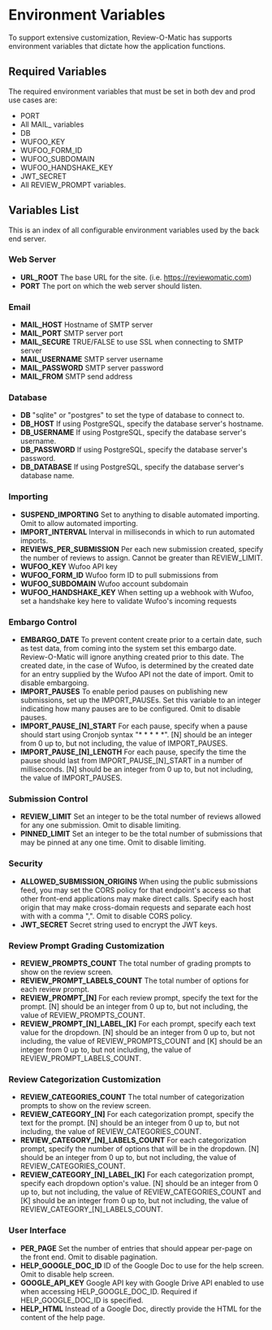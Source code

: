 # Environment Variables

To support extensive customization, Review-O-Matic has supports environment variables that dictate how the application functions.

## Required Variables

The required environment variables that must be set in both dev and prod use cases are:

* PORT
* All MAIL_ variables
* DB
* WUFOO_KEY
* WUFOO_FORM_ID
* WUFOO_SUBDOMAIN
* WUFOO_HANDSHAKE_KEY
* JWT_SECRET
* All REVIEW_PROMPT variables.

## Variables List

This is an index of all configurable environment variables used by the back end server.

### Web Server

* **URL_ROOT** The base URL for the site. (i.e. https://reviewomatic.com)
* **PORT** The port on which the web server should listen.

### Email

* **MAIL_HOST** Hostname of SMTP server
* **MAIL_PORT** SMTP server port
* **MAIL_SECURE** TRUE/FALSE to use SSL when connecting to SMTP server
* **MAIL_USERNAME** SMTP server username
* **MAIL_PASSWORD** SMTP server password
* **MAIL_FROM** SMTP send address

### Database

* **DB** "sqlite" or "postgres" to set the type of database to connect to.
* **DB_HOST** If using PostgreSQL, specify the database server's hostname.
* **DB_USERNAME** If using PostgreSQL, specify the database server's username.
* **DB_PASSWORD** If using PostgreSQL, specify the database server's password.
* **DB_DATABASE** If using PostgreSQL, specify the database server's database name.

### Importing

* **SUSPEND_IMPORTING** Set to anything to disable automated importing. Omit to allow automated importing.
* **IMPORT_INTERVAL** Interval in milliseconds in which to run automated imports.
* **REVIEWS_PER_SUBMISSION** Per each new submission created, specify the number of reviews to assign. Cannot be greater than REVIEW_LIMIT.
* **WUFOO_KEY** Wufoo API key
* **WUFOO_FORM_ID** Wufoo form ID to pull submissions from
* **WUFOO_SUBDOMAIN** Wufoo account subdomain
* **WUFOO_HANDSHAKE_KEY** When setting up a webhook with Wufoo, set a handshake key here to validate Wufoo's incoming requests

### Embargo Control

* **EMBARGO_DATE** To prevent content create prior to a certain date, such as test data, from coming into the system set this embargo date. Review-O-Matic will ignore anything created prior to this date. The created date, in the case of Wufoo, is determined by the created date for an entry supplied by the Wufoo API not the date of import.  Omit to disable embargoing.
* **IMPORT_PAUSES** To enable period pauses on publishing new submissions, set up the IMPORT_PAUSEs. Set this variable to an integer indicating how many pauses are to be configured. Omit to disable pauses.
* **IMPORT_PAUSE_[N]_START** For each pause, specify when a pause should start using Cronjob syntax "\* \* \* \* \*". [N] should be an integer from 0 up to, but not including, the value of IMPORT_PAUSES.
* **IMPORT_PAUSE_[N]_LENGTH** For each pause, specify the time the pause should last from IMPORT\_PAUSE\_[N]\_START in a number of milliseconds. [N] should be an integer from 0 up to, but not including, the value of IMPORT_PAUSES.

### Submission Control

* **REVIEW_LIMIT** Set an integer to be the total number of reviews allowed for any one submission. Omit to disable limiting.
* **PINNED_LIMIT** Set an integer to be the total number of submissions that may be pinned at any one time. Omit to disable limiting.

### Security

* **ALLOWED_SUBMISSION_ORIGINS** When using the public submissions feed, you may set the CORS policy for that endpoint's access so that other front-end applications may make direct calls. Specify each host origin that may make cross-domain requests and separate each host with with a comma ",".  Omit to disable CORS policy.
* **JWT_SECRET** Secret string used to encrypt the JWT keys.

### Review Prompt Grading Customization

* **REVIEW_PROMPTS_COUNT** The total number of grading prompts to show on the review screen.
* **REVIEW_PROMPT_LABELS_COUNT** The total number of options for each review prompt.
* **REVIEW_PROMPT_[N]** For each review prompt, specify the text for the prompt. [N] should be an integer from 0 up to, but not including, the value of REVIEW_PROMPTS_COUNT.
* **REVIEW_PROMPT_[N]\_LABEL_[K]** For each prompt, specify each text value for the dropdown. [N] should be an integer from 0 up to, but not including, the value of REVIEW_PROMPTS_COUNT and [K] should be an integer from 0 up to, but not including, the value of REVIEW_PROMPT_LABELS_COUNT.

### Review Categorization Customization

* **REVIEW_CATEGORIES_COUNT** The total number of categorization prompts to show on the review screen.
* **REVIEW_CATEGORY_[N]** For each categorization prompt, specify the text for the prompt. [N] should be an integer from 0 up to, but not including, the value of REVIEW_CATEGORIES_COUNT.
* **REVIEW_CATEGORY_[N]\_LABELS_COUNT**  For each categorization prompt, specify the number of options that will be in the dropdown. [N] should be an integer from 0 up to, but not including, the value of REVIEW_CATEGORIES_COUNT.
* **REVIEW_CATEGORY_[N]\_LABEL_[K]** For each categorization prompt, specify each dropdown option's value. [N] should be an integer from 0 up to, but not including, the value of REVIEW_CATEGORIES_COUNT and [K] should be an integer from 0 up to, but not including, the value of REVIEW_CATEGORY_[N]\_LABELS_COUNT.

### User Interface

* **PER_PAGE** Set the number of entries that should appear per-page on the front end. Omit to disable pagination.
* **HELP_GOOGLE_DOC_ID** ID of the Google Doc to use for the help screen. Omit to disable help screen.
* **GOOGLE_API_KEY** Google API key with Google Drive API enabled to use when accessing HELP_GOOGLE_DOC_ID. Required if HELP_GOOGLE_DOC_ID is specified.
* **HELP_HTML** Instead of a Google Doc, directly provide the HTML for the content of the help page.
